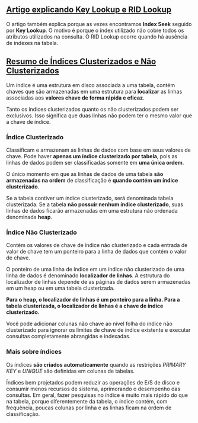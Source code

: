 ## [Artigo explicando Key Lookup e RID Lookup](https://imasters.com.br/data/escovando-bit-com-operadores-key-lookup-e-rid-lookup)

O artigo também explica porque as vezes encontramos **Index Seek** seguido por **Key Lookup**.
O motivo é porque o index utilizado não cobre todos os atributos utilizados na consulta.
O RID Lookup ocorre quando há ausência de indexes na tabela.

## [Resumo de Índices Clusterizados e Não Clusterizados](https://docs.microsoft.com/pt-br/sql/relational-databases/indexes/clustered-and-nonclustered-indexes-described?view=sql-server-2017)

Um índice é uma estrutura em disco associada a uma tabela, contém chaves que são armazenadas em uma estrutura para **localizar** as linhas associadas aos **valores chave de forma rápida e eficaz**.

Tanto os índices clusterizados quanto os não clusterizados podem ser exclusivos. Isso significa que duas linhas não podem ter o mesmo valor que a chave de índice. 

### Índice Clusterizado
Classificam e armazenam as linhas de dados com base em seus valores de chave. Pode haver **apenas um índice clusterizado por tabela**, pois as linhas de dados podem ser classificadas somente em **uma única ordem**. 

O único momento em que as linhas de dados de uma tabela **são armazenadas na ordem** de classificação é **quando contém um índice clusterizado**. 

Se a tabela contiver um índice clusterizado, será denominada tabela clusterizada. 
Se a tabela **não possuir nenhum índice clusterizado**, suas linhas de dados ficarão armazenadas em uma estrutura não ordenada denominada **heap**.

### Índice Não Clusterizado
Contém os valores de chave de índice não clusterizado e cada entrada de valor de chave tem um ponteiro para a linha de dados que contém o valor de chave.

O ponteiro de uma linha de índice em um índice não clusterizado de uma linha de dados é denominado **localizador de linhas**. 
A estrutura do localizador de linhas depende de as páginas de dados serem armazenadas em um heap ou em uma tabela clusterizada.

**Para o heap, o localizador de linhas é um ponteiro para a linha. Para a tabela clusterizada, o localizador de linhas é a chave de índice clusterizado.**

Você pode adicionar colunas não chave ao nível folha do índice não clusterizado para ignorar os limites de chave de índice existente e executar consultas completamente abrangidas e indexadas. 

### Mais sobre índices
Os índices **são criados automaticamente** quando as restrições *PRIMARY KEY* e *UNIQUE* são definidas em colunas de tabelas.

Índices bem projetados podem reduzir as operações de E/S de disco e consumir menos recursos de sistema, aprimorando o desempenho das consultas. Em geral, fazer pesquisas no índice é muito mais rápido do que na tabela, porque diferentemente da tabela, o índice contém, com frequência, poucas colunas por linha e as linhas ficam na ordem de classificação.
